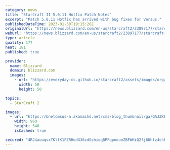 ```yaml
---
category: news
title: "StarCraft II 5.0.11 Hotfix Patch Notes"
excerpt: "Patch 5.0.11 Hotfix has arrived with bug fixes for Versus."
publishedDateTime: 2023-01-30T19:15:26Z
originalUrl: "https://news.blizzard.com/en-us/starcraft2/23897177/starcraft-ii-5-0-11-hotfix-patch-notes"
webUrl: "https://news.blizzard.com/en-us/starcraft2/23897177/starcraft-ii-5-0-11-hotfix-patch-notes"
type: article
quality: 177
heat: 181
published: true

provider:
  name: Blizzard
  domain: blizzard.com
  images:
    - url: "https://everyday-cc.github.io/starcraft2/assets/images/organizations/blizzard.com-50x50.jpg"
      width: 50
      height: 50

topics:
  - StarCraft 2

images:
  - url: "https://bnetcmsus-a.akamaihd.net/cms/blog_thumbnail/ga/GAJZKEC09RPX1554829654442.jpg"
    width: 960
    height: 540
    isCached: true

secured: "4RJ4auuqvxTKlfK1FZRHodG36zdGshioqBPFqpoeunZBFWHiQ2fj6Uhfz4chBQXuS7y+m+clvY7f7v3AvimNNwdevR+U/qazkj4KwQOcTEJ88L+pg9o59dYxMIP0+LUNo1Z0g6eLqpsRRAt1e5Gw/Q2U78F0ePY0mTo+73jzgQ8ZO5FOvFruLg6y2JEGAGqBYEmfJn2IPrOEoMxYPYsLIFQgaIhfq4ZvxQmpVL3ToIy3IpzUOI1vdBSlBXM5icM0ToQ9vwh7ZVcRerOgprpiqlNRi/AarCHLHAJVEcu+1NZpfikpCQcxEP2isZ4MmBa17/YKk3Pe7Wuf2n+kfz/j0H4O3mSh581YQfxx9cnwMqg=;FnMwK40SSORrZ4uwrYhC3Q=="
---
```


